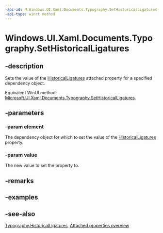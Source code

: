 ```yaml
---
-api-id: M:Windows.UI.Xaml.Documents.Typography.SetHistoricalLigatures(Windows.UI.Xaml.DependencyObject,System.Boolean)
-api-type: winrt method
---
```


<!-- Method syntax
public void SetHistoricalLigatures(Windows.UI.Xaml.DependencyObject element, System.Boolean value)
-->

# Windows.UI.Xaml.Documents.Typography.SetHistoricalLigatures

## -description
Sets the value of the [HistoricalLigatures](typography_historicalligatures.md) attached property for a specified dependency object.

Equivalent WinUI method: [Microsoft.UI.Xaml.Documents.Typography.SetHistoricalLigatures](/windows/winui/api/microsoft.ui.xaml.documents.typography.sethistoricalligatures).

## -parameters
### -param element
The dependency object for which to set the value of the [HistoricalLigatures](typography_historicalligatures.md) property.

### -param value
The new value to set the property to.

## -remarks

## -examples

## -see-also

[Typography.HistoricalLigatures](typography_historicalligatures.md), [Attached properties overview](/windows/uwp/xaml-platform/attached-properties-overview)
